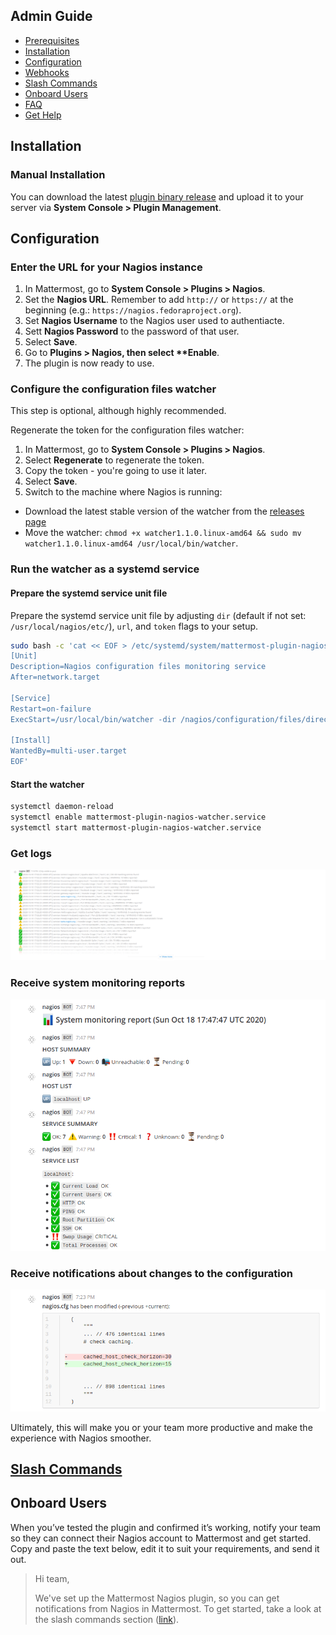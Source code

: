 ## Admin Guide

- [Prerequisites](#prerequisites)
- [Installation](#installation)
- [Configuration](#configuration)
- [Webhooks](#web-hooks)
- [Slash Commands](#slash-commands)
- [Onboard Users](#onboard-users)
- [FAQ](#faq)
- [Get Help](#get-help)

## Installation

### Manual Installation

You can download the latest [plugin binary release](https://github.com/mattermost/mattermost-plugin-nagios/releases) and upload it to your server via **System Console > Plugin Management**.

## Configuration

### Enter the URL for your Nagios instance

1. In Mattermost, go to **System Console > Plugins > Nagios**.
2. Set the **Nagios URL**. Remember to add `http://` or `https://` at the beginning (e.g.: `https://nagios.fedoraproject.org`).
3. Set **Nagios Username** to the Nagios user used to authentiacte.
4. Sett **Nagios Password** to the password of that user.
5. Select **Save**.
6. Go to **Plugins > Nagios, then select \*\*Enable**.
7. The plugin is now ready to use.

### Configure the configuration files watcher

This step is optional, although highly recommended.

Regenerate the token for the configuration files watcher:

1. In Mattermost, go to **System Console > Plugins > Nagios**.
2. Select **Regenerate** to regenerate the token.
3. Copy the token - you're going to use it later.
4. Select **Save**.
5. Switch to the machine where Nagios is running:

- Download the latest stable version of the watcher from the [releases page](https://github.com/mattermost/mattermost-plugin-nagios/releases)
- Move the watcher: `chmod +x watcher1.1.0.linux-amd64 && sudo mv watcher1.1.0.linux-amd64 /usr/local/bin/watcher`.

### Run the watcher as a systemd service

#### Prepare the systemd service unit file

Prepare the systemd service unit file by adjusting `dir` (default if not set: `/usr/local/nagios/etc/`), `url`, and `token` flags to your setup.

```sh
sudo bash -c 'cat << EOF > /etc/systemd/system/mattermost-plugin-nagios-watcher.service
[Unit]
Description=Nagios configuration files monitoring service
After=network.target

[Service]
Restart=on-failure
ExecStart=/usr/local/bin/watcher -dir /nagios/configuration/files/directory -url https://mattermost.server.address/plugins/nagios -token TheTokenFromStep1

[Install]
WantedBy=multi-user.target
EOF'
```
#### Start the watcher

```sh
systemctl daemon-reload
systemctl enable mattermost-plugin-nagios-watcher.service
systemctl start mattermost-plugin-nagios-watcher.service
```
### Get logs

![logs](/docs/images/logs.png)

### Receive system monitoring reports

![reports](/docs/images/reports.png)

### Receive notifications about changes to the configuration

![changes](/docs/images/changes.png)

Ultimately, this will make you or your team more productive and make the experience with Nagios smoother.

## [Slash Commands](../README.md/#slash-commands-overview)

## Onboard Users

When you’ve tested the plugin and confirmed it’s working, notify your team so they can connect their Nagios account to Mattermost and get started. Copy and paste the text below, edit it to suit your requirements, and send it out.

> Hi team,
>
> We've set up the Mattermost Nagios plugin, so you can get notifications from Nagios in Mattermost.
> To get started, take a look at the slash commands section ([link](https://mattermost.gitbook.io/nagios-plugin/user-guide/slash-commands)).
